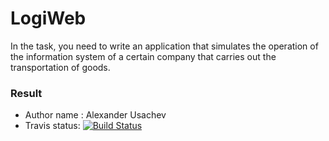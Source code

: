 # LogiWeb #

In the task, you need to write an application that simulates the operation of the information system of a certain company that carries out the transportation of goods.


### Result ###

* Author name : Alexander Usachev
* Travis status: [![Build Status](https://travis-ci.com/alexusachev1999/Hybernate.svg?branch=master)](https://travis-ci.com/alexusachev1999/Hybernate)
